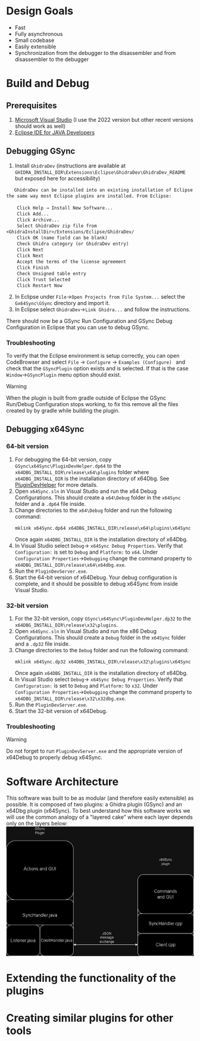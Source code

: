 # Design Goals

* Fast
* Fully asynchronous
* Small codebase
* Easily extensible
* Synchronization from the debugger to the disassembler and from disassembler to the debugger

# Build and Debug

## Prerequisites
1. [Microsoft Visual Studio](https://visualstudio.microsoft.com/) (I use the 2022 version but other recent versions should work as well)
2. [Eclipse IDE for JAVA Developers](https://www.eclipse.org/downloads/)

## Debugging GSync

1. Install `GhidraDev` (instructions are available at `GHIDRA_INSTALL_DIR\Extensions\Eclipse\GhidraDev\GhidraDev_README` but exposed here for accessibility)
```
   GhidraDev can be installed into an existing installation of Eclipse the same way most Eclipse plugins are installed. From Eclipse:

    Click Help → Install New Software...
    Click Add...
    Click Archive...
    Select GhidraDev zip file from <GhidraInstallDir>/Extensions/Eclipse/GhidraDev/
    Click OK (name field can be blank)
    Check Ghidra category (or GhidraDev entry)
    Click Next
    Click Next
    Accept the terms of the license agreement
    Click Finish
    Check Unsigned table entry
    Click Trust Selected
    Click Restart Now
```
2. In Eclipse under `File`->`Open Projects from File System...` select the `Gx64Sync\GSync` directory and import it.
3. In Eclipse select `GhidraDev`->`Link Ghidra...` and follow the instructions. 

There should now be a GSync Run Configuration and GSync Debug Configuration in Eclipse that you can use to debug GSync.

### Troubleshooting
To verify that the Eclipse environment is setup correctly, you can open CodeBrowser and select
``File`` -> ``Configure`` -> ``Examples (Configure) `` and check that the `GSyncPlugin` option
exists and is selected. If that is the case ``Window``->``GSyncPlugin`` menu option should exist.

> [!WARNING] 
> When the plugin is built from gradle outside of Eclipse the GSync Run/Debug Configuration stops working, to fix this remove all the files created by
> by gradle while building the plugin.

## Debugging x64Sync

### 64-bit version
1. For debugging the 64-bit version, copy ``GSync\x64Sync\PluginDevHelper.dp64`` to the ``x64DBG_INSTALL_DIR\release\x64\plugins`` folder where ``x64DBG_INSTALL_DIR`` is the installation directory of x64Dbg. See [PluginDevHelper](https://github.com/x64dbg/PluginDevHelper) for more details.
2. Open ``x64Sync.sln`` in Visual Studio and run the x64 Debug Configurations. This should create a `x64\Debug` folder  in the `x64Sync` folder and a `.dp64` file inside.
3. Change directories to the `x64\Debug` folder and run the following command:
   ```
   mklink x64Sync.dp64 x64DBG_INSTALL_DIR\release\x64\plugins\x64Sync
   ```
   Once again ``x64DBG_INSTALL_DIR`` is the installation directory of x64Dbg.
4. In Visual Studio select `Debug`-> `x64Sync Debug Properties`. Verify that ``Configuration:`` is set to ``Debug`` and ``Platform:`` to ``x64``. Under ``Configuration Properties``->``Debugging`` change the command property to ``x64DBG_INSTALL_DIR\release\x64\x64dbg.exe``. 
5. Run the `PluginDevServer.exe`.
6. Start the 64-bit version of x64Debug. 
Your debug configuration is complete, and it should be possible to debug x64Sync from inside Visual Studio.

### 32-bit version
1. For the 32-bit version, copy ``GSync\x64Sync\PluginDevHelper.dp32`` to the ``x64DBG_INSTALL_DIR\release\x32\plugins``.
2. Open ``x64Sync.sln`` in Visual Studio and run the x86 Debug Configurations. This should create a `Debug` folder  in the `x64Sync` folder and a `.dp32` file inside.
3. Change directories to the `Debug` folder and run the following command:
   ```
   mklink x64Sync.dp32 x64DBG_INSTALL_DIR\release\x32\plugins\x64Sync
   ```
   Once again ``x64DBG_INSTALL_DIR`` is the installation directory of x64Dbg.
4. In Visual Studio select `Debug`-> `x64Sync Debug Properties`. Verify that ``Configuration:`` is set to ``Debug`` and ``Platform:`` to ``x32``. Under ``Configuration Properties``->``Debugging`` change the command property to ``x64DBG_INSTALL_DIR\release\x32\x32dbg.exe``. 
5. Run the `PluginDevServer.exe`.
6. Start the 32-bit version of x64Debug. 

### Troubleshooting
> [!WARNING] 
> Do not forget to run `PluginDevServer.exe` and the appropriate version of x64Debug to properly debug x64Sync.

# Software Architecture

This software was built to be as modular (and therefore easily extensible) as possible. 
It is composed of two plugins: a Ghidra plugin (GSync) and an x64Dbg plugin (x64Sync). 
To best understand how this software works we will use the common analogy of a "layered cake" where each layer depends only on the layers below:
![Gx64Sync Image](/docs/Gx64SyncDiagram.png)

# Extending the functionality of the plugins

# Creating similar plugins for other tools
